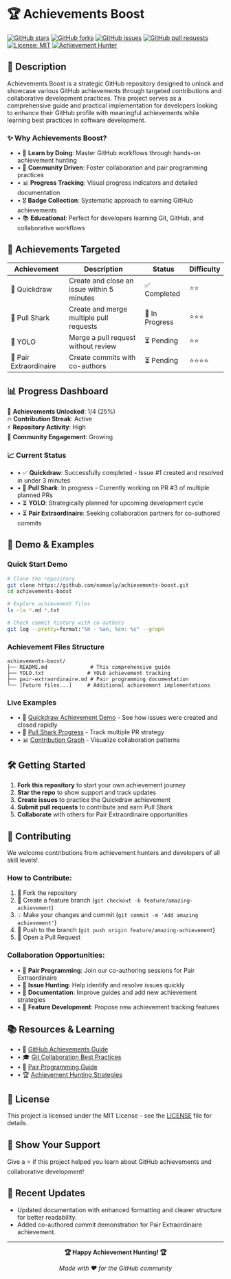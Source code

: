 # 🏆 Achievements Boost

[![GitHub stars](https://img.shields.io/github/stars/namxely/achievements-boost)](https://github.com/namxely/achievements-boost/stargazers) [![GitHub forks](https://img.shields.io/github/forks/namxely/achievements-boost)](https://github.com/namxely/achievements-boost/network) [![GitHub issues](https://img.shields.io/github/issues/namxely/achievements-boost)](https://github.com/namxely/achievements-boost/issues) [![GitHub pull requests](https://img.shields.io/github/issues-pr/namxely/achievements-boost)](https://github.com/namxely/achievements-boost/pulls) [![License: MIT](https://img.shields.io/badge/License-MIT-yellow.svg)](https://opensource.org/licenses/MIT) [![Achievement Hunter](https://img.shields.io/badge/Achievement-Hunter-brightgreen)](https://github.com/namxely)

## 🎯 Description

Achievements Boost is a strategic GitHub repository designed to unlock and showcase various GitHub achievements through targeted contributions and collaborative development practices. This project serves as a comprehensive guide and practical implementation for developers looking to enhance their GitHub profile with meaningful achievements while learning best practices in software development.

### ✨ Why Achievements Boost?

- • 🚀 **Learn by Doing**: Master GitHub workflows through hands-on achievement hunting
- • 🤝 **Community Driven**: Foster collaboration and pair programming practices
- • 📊 **Progress Tracking**: Visual progress indicators and detailed documentation
- • 🎖️ **Badge Collection**: Systematic approach to earning GitHub achievements
- • 📚 **Educational**: Perfect for developers learning Git, GitHub, and collaborative workflows

## 🏅 Achievements Targeted

| Achievement | Description | Status | Difficulty |
|-------------|-------------|--------|------------|
| 🎯 Quickdraw | Create and close an issue within 5 minutes | ✅ Completed | ⭐⭐ |
| 🦈 Pull Shark | Create and merge multiple pull requests | 🔄 In Progress | ⭐⭐⭐ |
| 🎲 YOLO | Merge a pull request without review | ⏳ Pending | ⭐⭐ |
| 👥 Pair Extraordinaire | Create commits with co-authors | ⏳ Pending | ⭐⭐⭐⭐ |

## 📊 Progress Dashboard

🎯 **Achievements Unlocked**: 1/4 (25%)  
🔥 **Contribution Streak**: Active  
⚡ **Repository Activity**: High  
🌟 **Community Engagement**: Growing

### 📈 Current Status

- • ✅ **Quickdraw**: Successfully completed - Issue #1 created and resolved in under 3 minutes
- • 🔄 **Pull Shark**: In progress - Currently working on PR #3 of multiple planned PRs
- • ⏳ **YOLO**: Strategically planned for upcoming development cycle
- • ⏳ **Pair Extraordinaire**: Seeking collaboration partners for co-authored commits

## 🚀 Demo & Examples

### Quick Start Demo

```bash
# Clone the repository
git clone https://github.com/namxely/achievements-boost.git
cd achievements-boost

# Explore achievement files
ls -la *.md *.txt

# Check commit history with co-authors
git log --pretty=format:"%h - %an, %cn: %s" --graph
```

### Achievement Files Structure

```
achievements-boost/
├── README.md              # This comprehensive guide
├── YOLO.txt              # YOLO achievement tracking
├── pair-extraordinaire.md # Pair programming documentation
└── [Future files...]     # Additional achievement implementations
```

### Live Examples

- • 🎯 [Quickdraw Achievement Demo](https://github.com/namxely/achievements-boost/issues?q=is%3Aissue+is%3Aclosed) - See how issues were created and closed rapidly
- • 🦈 [Pull Shark Progress](https://github.com/namxely/achievements-boost/pulls) - Track multiple PR strategy
- • 📊 [Contribution Graph](https://github.com/namxely/achievements-boost/graphs/contributors) - Visualize collaboration patterns

## 🛠️ Getting Started

1. **Fork this repository** to start your own achievement journey
2. **Star the repo** to show support and track updates
3. **Create issues** to practice the Quickdraw achievement
4. **Submit pull requests** to contribute and earn Pull Shark
5. **Collaborate** with others for Pair Extraordinaire opportunities

## 🤝 Contributing

We welcome contributions from achievement hunters and developers of all skill levels!

### How to Contribute:

1. 🍴 Fork the repository
2. 🌟 Create a feature branch (`git checkout -b feature/amazing-achievement`)
3. 💡 Make your changes and commit (`git commit -m 'Add amazing achievement'`)
4. 🚀 Push to the branch (`git push origin feature/amazing-achievement`)
5. 🎉 Open a Pull Request

### Collaboration Opportunities:

- • 👥 **Pair Programming**: Join our co-authoring sessions for Pair Extraordinaire
- • 🐛 **Issue Hunting**: Help identify and resolve issues quickly
- • 📝 **Documentation**: Improve guides and add new achievement strategies
- • 🌟 **Feature Development**: Propose new achievement tracking features

## 📚 Resources & Learning

- • 📖 [GitHub Achievements Guide](https://github.com/drknzz/GitHub-Achievements)
- • 🎓 [Git Collaboration Best Practices](https://git-scm.com/book/en/v2/Distributed-Git-Contributing-to-a-Project)
- • 🤝 [Pair Programming Guide](https://martinfowler.com/articles/on-pair-programming.html)
- • 🏆 [Achievement Hunting Strategies](https://docs.github.com/en/account-and-profile/setting-up-and-managing-your-github-profile)

## 📄 License

This project is licensed under the MIT License - see the [LICENSE](LICENSE) file for details.

## 🌟 Show Your Support

Give a ⭐️ if this project helped you learn about GitHub achievements and collaborative development!

## 📝 Recent Updates

* Updated documentation with enhanced formatting and clearer structure for better readability.
* Added co-authored commit demonstration for Pair Extraordinaire achievement.

---

<div align="center">
  <strong>🏆 Happy Achievement Hunting! 🏆</strong>
  
  <em>Made with ❤️ for the GitHub community</em>
</div>
